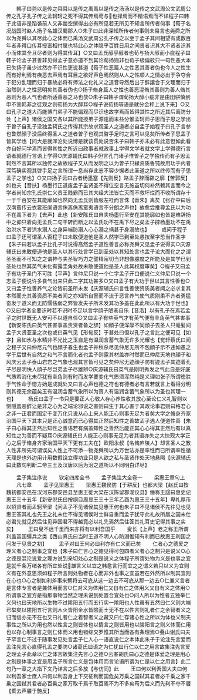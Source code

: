 <!-- { "loadSidebar": true } -->
　　韩子曰尧以是传之舜舜以是传之禹禹以是传之汤汤以是传之文武周公文武周公传之孔子孔子传之孟轲轲之死不得其传焉荀与也择焉而不精语焉而不详程子曰韩子此语非是蹈袭前人又非凿空撰得出必有所见若无所见不知言所传者何事【荀子名况战国时赵人扬子名雄汉蜀郡人○朱子曰此非深知所传者何事则未易言也尧舜之所以为尧舜以其尽此心之体而已禹汤文武周公孔子传之以至于孟子其间相望有或数百年者非得口传耳授宻相付属也特此心之体隐乎百姓日用之间贤者识其大不贤者识其小而体其全且尽者则为得其传耳】○又曰孟氏醇乎醇者也荀与扬大醇而小疵程子曰韩子论孟子甚善非见得孟子意亦道不到其论荀扬则非也荀子极偏驳只一句性恶大本已失扬子虽少过然亦不识性更说甚道【荀子性恶篇人之性恶其善者伪也今人之性生而有好利焉有疾恶去声焉有耳目之欲好声色焉然则从人之性顺人之情必出于争夺合于犯分乱理而归于暴故必将有师法之化礼义之道音导然后出于辞譲合于文理而归于治然则人之性恶明矣其善者伪也○扬子脩身篇人之性也善恶混脩其善则为善人脩其恶则为恶人气也者所适善恶之马也欤○朱子曰韩子谓荀扬大醇小疵非是由田骈慎到申不害韩非之徒观之则荀扬为大醇耳○程子说荀扬等语是就分金秤上说下来】○又曰孔子之道大而能博门弟子不能徧观而尽识也故学焉而皆得其性之所近其后离防分处【上声】诸侯之国又各以其所能授弟子源逺而末益分惟孟轲师子思而子思之学出于曽子自孔子没独孟轲氏之传得其宗故求观圣人之道者必自孟子始程子曰孔子言参也鲁然顔子没后终得圣人之道者曽子也观其啓手足时之言可以见矣所传者子思孟子皆其学也【问大是就浑沦处说博是就该贯处说否朱子曰韩子亦未必有此意但如此看亦自好问学焉而皆得其性之所近曰政事者就政事上学得文学者就文学上学得德行言语者就德行言语上学得○庆源辅氏曰韩子但言孔门诸子惟曽子之学独传而有子思孟轲然不言其所以独传之故故程子又从而发明之以为曽子只縁资质鲁钝故用功于内者深笃确实观其啓手足之言所谓一息尚存此志不容少懈者此圣道之所以终传而有子思孟子之学也】○又曰扬子云曰古者杨墨塞【先则反】路孟子辞而辟之廓【苦郭反】如也夫【音扶】杨墨行正道废孟子虽贤圣不得位空言无施虽切何补然赖其言而今之学者尚知宗孔氏崇仁义贵王贱霸而已其大经大法皆亡灭而不救坏烂而不收所谓存十一于千百安在其能廓如也然向无孟氏则皆服左祍而言侏【音朱】离矣【张存中曰后汉南蛮传云衣裳班阑语言侏离侏离蛮夷语言不分朗之声也】故愈尝推尊孟氏以为功不在禹下者为【去声】此也【新安陈氏曰自夫杨墨行至安在其能廓如也皆是难辞扬中之抑只着向无孟氏二句干转而断之以孟氏功不在禹下尽之矣孟子辟杨墨功不在禹治洪水下者洪水溺人之身异端防溺人心心溺之祸甚于身溺故也】
　　或问于程子曰孟子还可谓圣人否程子曰未敢便道他是圣人然学已到至处愚按至字恐当作圣字【朱子曰若以孟子比孔子时说得髙然孟子道性善言必称尧舜又见孟子说得实○庆源辅氏曰未敢便道他是圣人以其行处言学已到圣处以其知处言也孟子论大而化之之谓圣圣而不可知之之谓神与夫圣智巧力之譬精宻切当非想像臆度之所能及是其学已到圣处也然其英气未化有露圭角处故未敢便道他是圣人此其权度审矣】○程子又曰孟子有功于圣门不可胜【平声】言仲尼只说一个仁字孟子开口便说仁义仲尼只说一个志孟子便说许多飬气出来只此二字其功甚多○又曰孟子有大功于世以其言性善也○又曰孟子性善养气之论皆前圣所未发【庆源辅氏曰言性善使资质美者闻之必求复其本然而充其善资质不美者闻之亦知所自警而不流于恶言养气使气质刚柔不齐者勇猛奋发于道义而无防懦怯弱之弊皆发夫子所未发其功多盖在此此所以有大功于世也】○又曰学者全要识时若不识时不足以言学顔子陋巷自乐【音洛】以有孔子在焉若孟子之时世既无人安可不以道自任○又曰孟子有些英气才有英气便有圭角英气甚害事【新安陈氏曰英气甚害事盖责贤者备之辞】如顔子便浑厚不同顔子去圣人只毫髪间孟子大贤亚圣之次也或曰英气见【形甸反】于甚处曰但以孔子之言比之便可见【如字】且如氷与水精非不光比之玉自是有温润含蓄气象无许多光耀也【觉轩蔡氏曰闻之程子又曰仲尼元气也顔子春生也孟子并秋杀尽见仲尼无所不包顔子示不违如愚之学于后世有自然之和气不言而化者也孟子则露其材盖亦时然而已仲尼天地也顔子和风庆云孟子泰山岩岩之气象也观其言皆可见之矣仲尼无迹顔子防有迹孟子其迹着孔子尽是明快人顔子尽岂弟孟子尽雄辨○庆源辅氏曰英气是刚明秀发之气此自是好底气质若消化未尽犹有圭角则有时而发学要变化气质须浑然纯是义理如张子所谓徳胜于气性命于徳方始是成就处又曰言心声也德之符也有德者必有言若就言上看得分明则其德无余蕴矣玉有温润含蓄气象所以为寳人有温润含蓄气象所以为圣也其理一也】
　　杨氏曰孟子一书只是要正人心敎人存心养性收其放心至论仁义礼智则以恻隠羞恶辞让是非之心为之端论邪说之害则曰生于其心害于其政论事君则曰格君心之非一正君而国定千变万化只说从心上来人能正心则事无足为者矣大学之脩身齐家治国平天下其本只是正心诚意而已心得其正然后知性之善故孟子遇人便道性善【朱子曰心得其正然后知性之善语若有病盖知性之善然后能正其心心得其正然后有以真知性之为善而不疑耳○庆源辅氏曰人能正心则事无足为者其语亦失之大快观大学正心之后于脩身齐家治国平天下更有工夫在】欧阳永叔【名脩庐陵人】却言圣人之教人性非所先可谓误矣人性上不可添一物尧舜所以为万世法亦是率性而已所谓率性循天理是也外边用计用数假饶立得功业只是人欲之私与圣贤作处天地悬隔【庆源辅氏曰此数句判断二帝三王及汉唐以后为治之道所以不同明白详尽】














　　孟子集注序说
　　钦定四库全书
　　孟子集注大全卷一
　　梁惠王章句上
　　凡七章
　　孟子见梁惠王
　　梁惠王魏侯防【于耕反】也都大梁【赵氏曰按魏初都安邑在汉河东郡安邑县至惠王徙大梁在汉陈留郡浚仪县】僭称王諡曰惠史记惠王三十五年【新安倪氏曰按纲目周显王三十三年乙酉为惠王三十五年】卑礼厚币以招贤者而孟轲至梁【问孟子不见诸侯其见惠王何也朱子曰不见诸侯不先往见也见惠王答其礼也先王之礼未仕不得见诸侯时士鲜自重而孟子犹守此礼故所居之国未仕必君先就见然后往见异国君不得越竟必以礼先焉然后往答其礼耳史记得其事之实矣】
　　王曰叟不远千里而来亦将有以利吾国乎
　　叟长【上声】老之称王所谓利盖富国彊兵之类【西山真氏曰当时王道不明人心防溺惟知有利而已故惠王利国之问发于见贤之初】
　　孟子对曰王何必曰利亦有仁义而已矣
　　仁者心之德爱之理义者心之制事之宜也【朱子曰仁言心之徳见得可包四者义者心之制只是说义○心之德是混沦说爱之理方说到亲切处心之制是说义之体程子所谓处物为义是也事之宜是就千条万绪各有所宜处说雄言义以宜之韩愈言行而宜之之谓义若只以义为宜则义有在外意思须如程子所言则处物者在心而非外也事之宜虽若在外然所以制其宜则在心也○心之制如利斧事来劈将去可底从这一边去不可底从那一边去○仁兼义言者是言体专言者是兼体用而言○仁对义为体用仁又自有仁之体用义又自有义之体用○所谓事之宜方是指那事物当然之理未说到处置合宜处也○问人所以为性者五独举仁义何也曰天地所以生物不过隂阳五行而五行实一隂阳也人性虽有五然曰仁义则大端已举矣以隂阳五行言则木火皆阳金水皆隂而土无不在以性言则礼者仁之余智者义之归而信亦无不在也又曰礼者仁之着智者义之藏又曰仁存诸心性之所以为体也义制夫事性之所以为用也然以性言之则皆体也以情言之则皆用也以隂阳言之则义体而仁用也以存心制事言之则仁体而义用也错综交罗惟其所当而各有条理焉○叠山谢氏曰夫子罕言仁不过于随事发见处言孟子仁人心一语直说仁之本体此朱子于论注先言爱而孟注先言心直得孔孟之要防○诸葛氏曰语之为仁犹曰行仁以仁之用言故集注先言爱之理孟子此章以仁之体言故集注先言心之德○云峯胡氏曰心之德是体爱之理是用心之制是体事之宜是用孟子所言仁义是包体用而言论语所谓为仁是以仁之用言】此二句乃一章之大指下文乃详言之后多放【与仿同】此
　　王曰何以利吾国大夫曰何以利吾家士庶人曰何以利吾身上下交征利而国危矣万乗之国弑其君者必千乗之家千乗之国弑其君者必百乗之家万取千焉千取百焉不为不多矣苟为后义而先利不夺不餍【乗去声餍于艶反】
